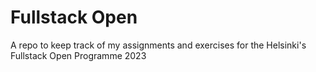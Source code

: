 # Fullstack Open
A repo to keep track of my assignments and exercises for the Helsinki's Fullstack Open Programme 2023
